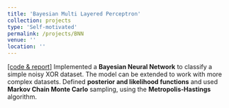 ```yaml
---
title: 'Bayesian Multi Layered Perceptron'
collection: projects
type: 'Self-motivated'
permalink: /projects/BNN
venue: ''
location: ''
---
```


[[code & report]](https://github.com/amitav710/SAiDL-Spring-Assignment-2022/tree/main/BNNusingMCMC) Implemented a **Bayesian Neural Network** to classify a simple noisy XOR dataset. The model can be extended to work with more complex datasets. Defined **posterior and likelihood functions** and used **Markov Chain Monte Carlo** sampling, using the **Metropolis‑Hastings** algorithm.
